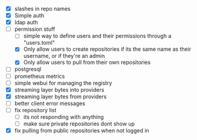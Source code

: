 - [x] slashes in repo names
- [x] Simple auth
- [x] ldap auth
- [ ] permission stuff
  - [ ] simple way to define users and their permissions through a "users.toml"
  - [x] Only allow users to create repositories if its the same name as their username, or if they're an admin
  - [x] Only allow users to pull from their own repositories
- [ ] postgresql
- [ ] prometheus metrics
- [ ] simple webui for managing the registry
- [x] streaming layer bytes into providers
- [x] streaming layer bytes from providers
- [ ] better client error messages
- [ ] fix repository list
  - [ ] its not responding with anything
  - [ ] make sure private repositories dont show up
- [x] fix pulling from public repositories when not logged in